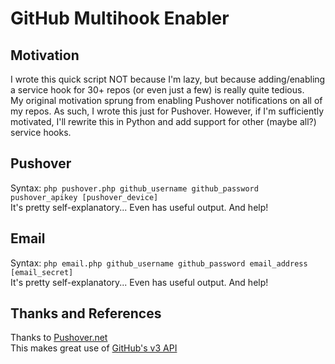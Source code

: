 GitHub Multihook Enabler
========================

Motivation
----------
I wrote this quick script NOT because I'm lazy, but because adding/enabling a service hook for 30+ repos (or even just a few) is really quite tedious.  
My original motivation sprung from enabling Pushover notifications on all of my repos. As such, I wrote this just for Pushover. However, if I'm sufficiently motivated, I'll rewrite this in Python and add support for other (maybe all?) service hooks.


Pushover
--------
Syntax: `php pushover.php github_username github_password pushover_apikey [pushover_device]`  
It's pretty self-explanatory... Even has useful output. And help!


Email
-----
Syntax: `php email.php github_username github_password email_address [email_secret]`  
It's pretty self-explanatory... Even has useful output. And help!


Thanks and References
---------------------
Thanks to [Pushover.net](http://pushover.net)  
This makes great use of [GitHub's v3 API](http://developer.github.com/v3/)


